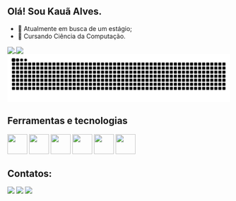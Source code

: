 ## Olá! Sou Kauã Alves.

- 🔭 Atualmente em busca de um estágio;
- 🌱 Cursando Ciência da Computação.

<a href="https://github.com/anuraghazra/github-readme-stats">
  <img height=200 align="center" src="https://github-readme-stats.vercel.app/api?username=AlvesDev06"/>
</a>
<a href="https://github.com/anuraghazra/convoychat">
  <img height=200 align="center" src="https://github-readme-stats.vercel.app/api/top-langs?username=AlvesDev06&layout=compact&langs_count=8&card_width=320" />
</a>

<picture align="center">
  <source media="(prefers-color-scheme: dark)" srcset="https://raw.githubusercontent.com/AlvesDev06/AlvesDev06/output/github-contribution-grid-snake-dark.svg">
  <source media="(prefers-color-scheme: light)" srcset="https://raw.githubusercontent.com/AlvesDev06/AlvesDev06/output/github-contribution-grid-snake-dark.svg">
  <img align="center" alt="github contribution grid snake animation" src="https://raw.githubusercontent.com/AlvesDev06/AlvesDev06/output/github-contribution-grid-snake.svg">
</picture>

## Ferramentas e tecnologias

<p>
  <img src="https://cdn.jsdelivr.net/gh/devicons/devicon/icons/git/git-original.svg" width="45" height="45"/>
  <img src="https://cdn.jsdelivr.net/gh/devicons/devicon/icons/html5/html5-plain-wordmark.svg" width="45" height="45"/>
  <img src="https://cdn.jsdelivr.net/gh/devicons/devicon/icons/css3/css3-plain-wordmark.svg" width="45" height="45"/>
  <img src="https://cdn.jsdelivr.net/gh/devicons/devicon@latest/icons/python/python-original-wordmark.svg" width="45" height="45"/>
  <img src="https://cdn.jsdelivr.net/gh/devicons/devicon@latest/icons/vscode/vscode-original-wordmark.svg" width="45" height="45"/>
  <img src="https://cdn.jsdelivr.net/gh/devicons/devicon@latest/icons/php/php-original.svg" width="45" height="45"/>
</p>

## Contatos:
<div>
<a href="https://www.instagram.com/kaua.alves_13/target="_blank"><img loading="lazy" src="https://img.shields.io/badge/-Instagram-%23E4405F?style=for-the-badge&logo=instagram&logoColor=white" target="_blank"></a>
<a href = "kauaalvesdf206@gmail.com"><img loading="lazy" src="https://img.shields.io/badge/Gmail-D14836?style=for-the-badge&logo=gmail&logoColor=white" target="_blank"></a>
<a href="https://www.linkedin.com/in/kau%C3%A3alvesdev/" target="_blank"><img loading="lazy" src="https://img.shields.io/badge/-LinkedIn-%230077B5?style=for-the-badge&logo=linkedin&logoColor=white" target="_blank"></a>   
</div>

          

